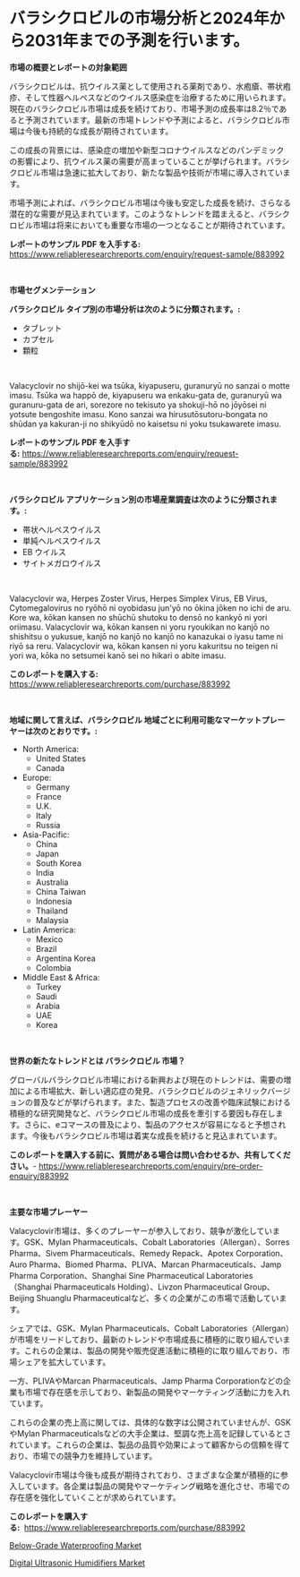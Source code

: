 <p><h1>バラシクロビルの市場分析と2024年から2031年までの予測を行います。</h1></p><p><strong>市場の概要とレポートの対象範囲</strong></p>
<p><p>バラシクロビルは、抗ウイルス薬として使用される薬剤であり、水疱瘡、帯状疱疹、そして性器ヘルペスなどのウイルス感染症を治療するために用いられます。現在のバラシクロビル市場は成長を続けており、市場予測の成長率は8.2％であると予測されています。最新の市場トレンドや予測によると、バラシクロビル市場は今後も持続的な成長が期待されています。</p><p>この成長の背景には、感染症の増加や新型コロナウイルスなどのパンデミックの影響により、抗ウイルス薬の需要が高まっていることが挙げられます。バラシクロビル市場は急速に拡大しており、新たな製品や技術が市場に導入されています。</p><p>市場予測によれば、バラシクロビル市場は今後も安定した成長を続け、さらなる潜在的な需要が見込まれています。このようなトレンドを踏まえると、バラシクロビル市場は将来においても重要な市場の一つとなることが期待されています。</p></p>
<p><strong>レポートのサンプル PDF を入手する:</strong> <a href="https://www.reliableresearchreports.com/enquiry/request-sample/883992">https://www.reliableresearchreports.com/enquiry/request-sample/883992</a></p>
<p>&nbsp;</p>
<p><strong>市場セグメンテーション</strong></p>
<p><strong>バラシクロビル タイプ別の市場分析は次のように分類されます。:</strong></p>
<p><ul><li>タブレット</li><li>カプセル</li><li>顆粒</li></ul></p>
<p>&nbsp;</p>
<p><p>Valacyclovir no shijō-kei wa tsūka, kiyapuseru, guranuryū no sanzai o motte imasu. Tsūka wa happō de, kiyapuseru wa enkaku-gata de, guranuryū wa guranuru-gata de ari, sorezore no tekisuto ya shokuji-hō no jōyōsei ni yotsute bengoshite imasu. Kono sanzai wa hirusutōsutoru-bongata no shūdan ya kakuran-ji no shikyūdō no kaisetsu ni yoku tsukawarete imasu.</p></p>
<p><strong>レポートのサンプル PDF を入手する:</strong>&nbsp;<a href="https://www.reliableresearchreports.com/enquiry/request-sample/883992">https://www.reliableresearchreports.com/enquiry/request-sample/883992</a></p>
<p>&nbsp;</p>
<p><strong> バラシクロビル アプリケーション別の市場産業調査は次のように分類されます。:</strong></p>
<p><ul><li>帯状ヘルペスウイルス</li><li>単純ヘルペスウイルス</li><li>EB ウイルス</li><li>サイトメガロウイルス</li></ul></p>
<p>&nbsp;</p>
<p><p>Valacyclovir wa, Herpes Zoster Virus, Herpes Simplex Virus, EB Virus, Cytomegalovirus no ryōhō ni oyobidasu jun'yō no ōkina jōken no ichi de aru. Kore wa, kōkan kansen no shūchū shutoku to densō no kankyō ni yori oriimasu. Valacyclovir wa, kōkan kansen ni yoru ryoukikan no kanjō no shishitsu o yukusue, kanjō no kanjō no kanjō no kanazukai o iyasu tame ni riyō sa reru. Valacyclovir wa, kōkan kansen ni yoru kakuritsu no teigen ni yori wa, kōka no setsumei kanō sei no hikari o abite imasu.</p></p>
<p><strong>このレポートを購入する:</strong>&nbsp; <a href="https://www.reliableresearchreports.com/purchase/883992">https://www.reliableresearchreports.com/purchase/883992</a></p>
<p>&nbsp;</p>
<p><strong>地域に関して言えば、バラシクロビル 地域ごとに利用可能なマーケットプレーヤーは次のとおりです。:</strong></p>
<p><ul>
    <li>
        North America:
        <ul>
            <li>United States</li>
            <li>Canada</li>
        </ul>
    </li>
    <li>
        Europe:
        <ul>
            <li>Germany</li>
            <li>France</li>
            <li>U.K.</li>
            <li>Italy</li>
            <li>Russia</li>
        </ul>
    </li>
    <li>
        Asia-Pacific:
        <ul>
            <li>China</li>
            <li>Japan</li>
            <li>South Korea</li>
            <li>India</li>
            <li>Australia</li>
            <li>China Taiwan</li>
            <li>Indonesia</li>
            <li>Thailand</li>
            <li>Malaysia</li>
        </ul>
    </li>
    <li>
        Latin America:
        <ul>
            <li>Mexico</li>
            <li>Brazil</li>
            <li>Argentina Korea</li>
            <li>Colombia</li>
        </ul>
    </li>
    <li>
        Middle East & Africa:
        <ul>
            <li>Turkey</li>
            <li>Saudi</li>
            <li>Arabia</li>
            <li>UAE</li>
            <li>Korea</li>
        </ul>
    </li>
    </ul></p>
<p>&nbsp;</p>
<p><strong>世界の新たなトレンドとは バラシクロビル 市場？</strong></p>
<p><p>グローバルバラシクロビル市場における新興および現在のトレンドは、需要の増加による市場拡大、新しい適応症の発見、バラシクロビルのジェネリックバージョンの普及などが挙げられます。また、製造プロセスの改善や臨床試験における積極的な研究開発など、バラシクロビル市場の成長を牽引する要因も存在します。さらに、eコマースの普及により、製品のアクセスが容易になると予想されます。今後もバラシクロビル市場は着実な成長を続けると見込まれています。</p></p>
<p><strong>このレポートを購入する前に、質問がある場合は問い合わせるか、共有してください。</strong>- <a href="https://www.reliableresearchreports.com/enquiry/pre-order-enquiry/883992">https://www.reliableresearchreports.com/enquiry/pre-order-enquiry/883992</a></p>
<p>&nbsp;</p>
<p><strong>主要な市場プレーヤー</strong></p>
<p><p>Valacyclovir市場は、多くのプレーヤーが参入しており、競争が激化しています。GSK、Mylan Pharmaceuticals、Cobalt Laboratories（Allergan）、Sorres Pharma、Sivem Pharmaceuticals、Remedy Repack、Apotex Corporation、Auro Pharma、Biomed Pharma、PLIVA、Marcan Pharmaceuticals、Jamp Pharma Corporation、Shanghai Sine Pharmaceutical Laboratories（Shanghai Pharmaceuticals Holding）、Livzon Pharmaceutical Group、Beijing Shuanglu Pharmaceuticalなど、多くの企業がこの市場で活動しています。</p><p>シェアでは、GSK、Mylan Pharmaceuticals、Cobalt Laboratories（Allergan）が市場をリードしており、最新のトレンドや市場成長に積極的に取り組んでいます。これらの企業は、製品の開発や販売促進活動に積極的に取り組んでおり、市場シェアを拡大しています。</p><p>一方、PLIVAやMarcan Pharmaceuticals、Jamp Pharma Corporationなどの企業も市場で存在感を示しており、新製品の開発やマーケティング活動に力を入れています。</p><p>これらの企業の売上高に関しては、具体的な数字は公開されていませんが、GSKやMylan Pharmaceuticalsなどの大手企業は、堅調な売上高を記録しているとされています。これらの企業は、製品の品質や効果によって顧客からの信頼を得ており、市場での競争力を維持しています。</p><p>Valacyclovir市場は今後も成長が期待されており、さまざまな企業が積極的に参入しています。各企業は製品の開発やマーケティング戦略を進化させ、市場での存在感を強化していくことが求められています。</p></p>
<p><strong>このレポートを購入する:</strong>&nbsp;&nbsp;<a href="https://www.reliableresearchreports.com/purchase/883992">https://www.reliableresearchreports.com/purchase/883992</a></p>
<p><p><a href="https://github.com/Angelnienowdseej3e45z3p8c/Market-Research-Report-List-1/blob/main/below-grade-waterproofing-market.md">Below-Grade Waterproofing Market</a></p><p><a href="https://extreme-scabiosa-c81.notion.site/Digital-Ultrasonic-Humidifiers-Market-Size-and-Examines-its-Market-Scope-with-a-Primary-Focus-on-G-27fd331f5850445895c3e306510b9ff9">Digital Ultrasonic Humidifiers Market</a></p></p>